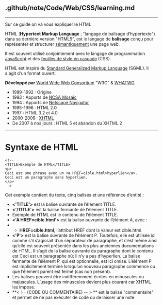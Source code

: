 ## .github/note/Code/Web/CSS/learning.md
---
Sur ce guide on va vous expliquer le HTML  

HTML (**Hypertext Markup Language** ; "langage de balisage d’hypertexte") dans sa dernière version "HTML5", est le langage de **balisage** conçu pour représenter et structurer [sémantiquement](https://fr.wikipedia.org/wiki/Sémantique) une page web.  

Il est souvent utilisé conjointement avec le langage de programmation [JavaScript](https://fr.wikipedia.org/wiki/JavaScript) et des [feuilles de style en cascade](https://fr.wikipedia.org/wiki/Feuilles_de_style_en_cascade) (CSS).  

HTML est inspiré du [Standard Generalized Markup Language](https://fr.wikipedia.org/wiki/Standard_Generalized_Markup_Language) (SGML). Il s'agit d'un format ouvert.

**Développé par**	[World Wide Web Consortium](https://fr.wikipedia.org/wiki/World_Wide_Web_Consortium) "W3C" & [WHATWG](https://fr.wikipedia.org/wiki/Web_Hypertext_Application_Technology_Working_Group)
- 1989-1992 : Origine
- 1993 : Apports de [NCSA Mosaic](https://fr.wikipedia.org/wiki/NCSA_Mosaic)
- 1994 : Apports de [Netscape Navigator](https://fr.wikipedia.org/wiki/Netscape_Navigator)
- 1995-1996 : HTML 2.0
- 1997 : HTML 3.2 et 4.0
- 2000-2006 : [XHTML](https://fr.wikipedia.org/wiki/Extensible_Hypertext_Markup_Language)
- De 2007 à nos jours : HTML 5 et abandon du XHTML 2

---

# Syntaxe de HTML
```
<!--
<TITLE>Exemple de HTML</TITLE>
<p>
Ceci est une phrase avec un <a HREF=cible.html>hyperlien</a>.
Ceci est un paragraphe sans hyperlien.
</p>
-->
```
Cet exemple contient du texte, cinq balises et une référence d’entité :

- **<'TITLE'>** est la balise ouvrante de l’élément TITLE.
- **<'/TITLE'>** est la balise fermante de l’élément TITLE.
- Exemple de HTML est le contenu de l’élément TITLE.
- **<'A HREF=cible.html'>** est la balise ouvrante de l’élément A, avec :
- - **HREF=cible.html**, l’attribut HREF dont la valeur est cible.html.
- **<'P'>** est la balise ouvrante de l’élément P. Toutefois, elle est utilisée ici comme s’il s’agissait d’un séparateur de paragraphe, et c’est même ainsi qu’elle est souvent présentée dans les plus anciennes documentations de HTML. Il s’agit de la balise ouvrante du paragraphe dont le contenu est Ceci est un paragraphe où; il n’y a pas d’hyperlien. La balise fermante de l’élément P, qui est optionnelle, est ici omise. L’élément P est implicitement terminé lorsqu’un nouveau paragraphe commence ou que l’élément parent est fermé (cas non présent).
- Les balises peuvent être indifféremment écrites en minuscules ou majuscules. L’usage des minuscules devient plus courant car XHTML les impose.
- **< !-- {CODE OU COMMENTAIRE} -- > ** est la balise "commentaire" et permet de ne pas exécuter de code ou de laisser une note
